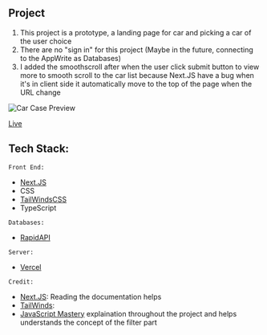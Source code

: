 ## Project
1. This project is a prototype, a landing page for car and picking a car of the user choice
2. There are no "sign in" for this project (Maybe in the future, connecting to the AppWrite as Databases)
3. I added the smoothscroll after when the user click submit button to view more to smooth scroll to the car list because Next.JS have a bug when it's in client side it automatically move to the top of the page when the URL change

![Car Case Preview](https://github.com/VincentCongDao/Car-Case/blob/main/public/CarCase.gif)

[Live]()

## Tech Stack:
`Front End:`
- [Next.JS](https://nextjs.org/docs)
- CSS
- [TailWindsCSS](https://tailwindcss.com/docs/installation)
- TypeScript

`Databases:`
- [RapidAPI]()

`Server:`
- [Vercel]()

`Credit:`
- [Next.JS](): Reading the documentation helps
- [TailWinds](): 
- [JavaScript Mastery](https://www.youtube.com/@javascriptmastery) explaination throughout the project and helps understands the concept of the filter part 
